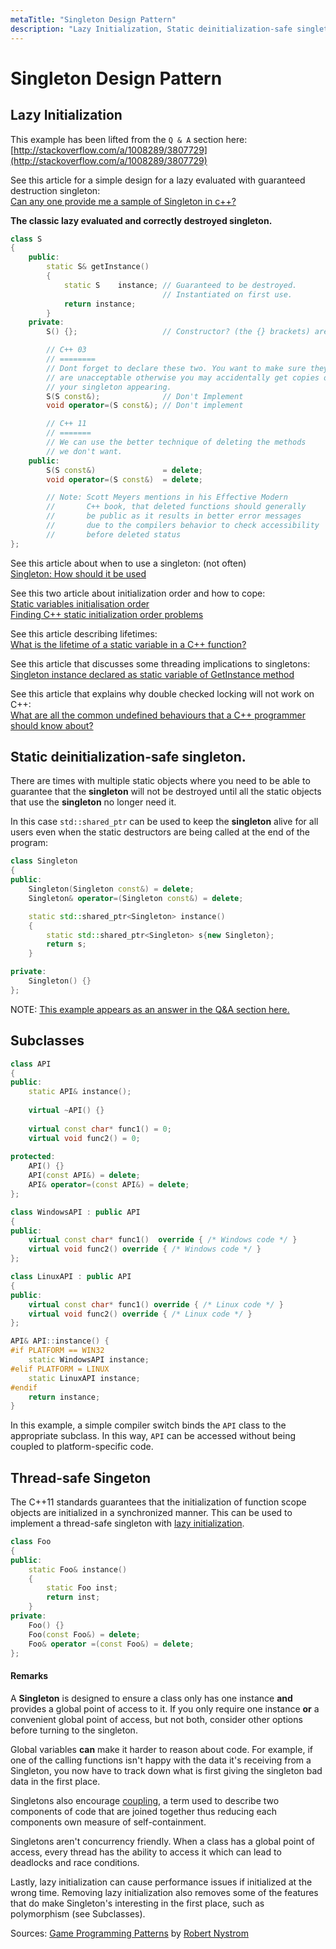 ```yaml
---
metaTitle: "Singleton Design Pattern"
description: "Lazy Initialization, Static deinitialization-safe singleton., Subclasses, Thread-safe Singeton"
---
```


# Singleton Design Pattern



## Lazy Initialization


This example has been lifted from the `Q & A` section here:[http://stackoverflow.com/a/1008289/3807729](http://stackoverflow.com/a/1008289/3807729)

See this article for a simple design for a lazy evaluated with guaranteed destruction singleton:<br />
[Can any one provide me a sample of Singleton in c++?](http://stackoverflow.com/questions/270947/can-any-one-provide-me-a-sample-of-singleton-in-c/271104#271104)

**The classic lazy evaluated and correctly destroyed singleton.**

```cpp
class S
{
    public:
        static S& getInstance()
        {
            static S    instance; // Guaranteed to be destroyed.
                                  // Instantiated on first use.
            return instance;
        }
    private:
        S() {};                   // Constructor? (the {} brackets) are needed here.

        // C++ 03
        // ========
        // Dont forget to declare these two. You want to make sure they
        // are unacceptable otherwise you may accidentally get copies of
        // your singleton appearing.
        S(S const&);              // Don't Implement
        void operator=(S const&); // Don't implement

        // C++ 11
        // =======
        // We can use the better technique of deleting the methods
        // we don't want.
    public:
        S(S const&)               = delete;
        void operator=(S const&)  = delete;

        // Note: Scott Meyers mentions in his Effective Modern
        //       C++ book, that deleted functions should generally
        //       be public as it results in better error messages
        //       due to the compilers behavior to check accessibility
        //       before deleted status
};

```

See this article about when to use a singleton: (not often)<br />
[Singleton: How should it be used](http://stackoverflow.com/questions/86582/singleton-how-should-it-be-used)

See this two article about initialization order and how to cope:<br />
[Static variables initialisation order](http://stackoverflow.com/questions/211237/c-static-variables-initialisation-order/211307#211307)<br />
[Finding C++ static initialization order problems](http://stackoverflow.com/questions/335369/finding-c-static-initialization-order-problems/335746#335746)

See this article describing lifetimes:<br />
[What is the lifetime of a static variable in a C++ function?](http://stackoverflow.com/questions/246564/what-is-the-lifetime-of-a-static-variable-in-a-c-function)

See this article that discusses some threading implications to singletons:<br />
[Singleton instance declared as static variable of GetInstance method](http://stackoverflow.com/questions/449436/singleton-instance-declared-as-static-variable-of-getinstance-method/449823#449823)

See this article that explains why double checked locking will not work on C++:<br />
[What are all the common undefined behaviours that a C++ programmer should know about?](http://stackoverflow.com/questions/367633/what-are-all-the-common-undefined-behaviour-that-c-programmer-should-know-about/367690#367690)



## Static deinitialization-safe singleton.


There are times with multiple static objects where you need to be able to guarantee that the **singleton** will not be destroyed until all the static objects that use the **singleton** no longer need it.

In this case `std::shared_ptr` can be used to keep the **singleton** alive for all users even when the static destructors are being called at the end of the program:

```cpp
class Singleton
{
public:
    Singleton(Singleton const&) = delete;
    Singleton& operator=(Singleton const&) = delete;

    static std::shared_ptr<Singleton> instance()
    {
        static std::shared_ptr<Singleton> s{new Singleton};
        return s;
    }

private:
    Singleton() {}
};

```

NOTE: [This example appears as an answer in the Q&A section here.](http://stackoverflow.com/a/40337728/3807729)



## Subclasses


```cpp
class API
{
public:
    static API& instance();
    
    virtual ~API() {}
    
    virtual const char* func1() = 0;
    virtual void func2() = 0;
    
protected:
    API() {}
    API(const API&) = delete;
    API& operator=(const API&) = delete;
};

class WindowsAPI : public API
{
public:
    virtual const char* func1()  override { /* Windows code */ }
    virtual void func2() override { /* Windows code */ }    
};

class LinuxAPI : public API
{
public:
    virtual const char* func1() override { /* Linux code */ }
    virtual void func2() override { /* Linux code */ }    
};

API& API::instance() {
#if PLATFORM == WIN32
    static WindowsAPI instance;
#elif PLATFORM = LINUX
    static LinuxAPI instance;
#endif
    return instance;
}

```

In this example, a simple compiler switch binds the `API` class to the appropriate subclass. In this way, `API` can be accessed without being coupled to platform-specific code.



## Thread-safe Singeton


The C++11 standards guarantees that the initialization of function scope objects are initialized in a synchronized manner. This can be used to implement a thread-safe singleton with [lazy initialization](http://stackoverflow.com/documentation/c%2B%2B/2713/singleton-design-pattern/9075/lazy-initialization).

```cpp
class Foo
{
public:
    static Foo& instance()
    {
        static Foo inst;
        return inst;
    }        
private:
    Foo() {}
    Foo(const Foo&) = delete;
    Foo& operator =(const Foo&) = delete;
};

```



#### Remarks


A **Singleton** is designed to ensure a class only has one instance **and** provides a global point of access to it. If you only require one instance **or** a convenient global point of access, but not both, consider other options before turning to the singleton.

Global variables **can** make it harder to reason about code. For example, if one of the calling functions isn't happy with the data it's receiving from a Singleton, you now have to track down what is first giving the singleton bad data in the first place.

Singletons also encourage [coupling](https://en.wikipedia.org/wiki/Coupling_(computer_programming)), a term used to describe two components of code that are joined together thus reducing each components own measure of self-containment.

Singletons aren't concurrency friendly. When a class has a global point of access, every thread has the ability to access it which can lead to deadlocks and race conditions.

Lastly, lazy initialization can cause performance issues if initialized at the wrong time. Removing lazy initialization also removes some of the features that do make Singleton's interesting in the first place, such as polymorphism (see Subclasses).

Sources: [Game Programming Patterns](http://gameprogrammingpatterns.com/singleton.html) by [Robert Nystrom](https://twitter.com/munificentbob)

